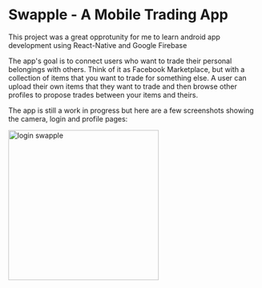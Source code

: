 # Swapple - A Mobile Trading App

This project was a great opprotunity for me to learn android app development using React-Native and Google Firebase

The app's goal is to connect users who want to trade their personal belongings with others. Think of it as Facebook Marketplace, but with a collection of items that you want to trade for something else. A user can upload their own items that they want to trade and then browse other profiles to propose trades between your items and theirs.

The app is still a work in progress but here are a few screenshots showing the camera, login and profile pages:

<img src="https://github.com/user-attachments/assets/ff441798-34f7-4929-86a9-7ede47994159" alt="login swapple" width="300"/>
